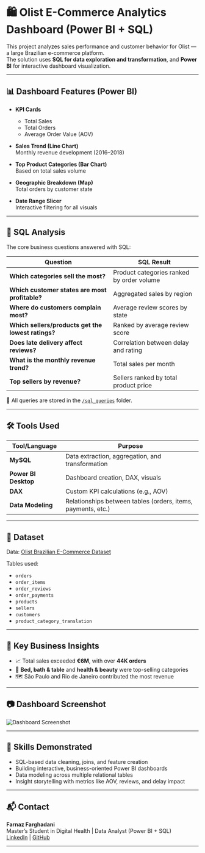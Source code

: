 # 🛍️ Olist E-Commerce Analytics Dashboard (Power BI + SQL)

This project analyzes sales performance and customer behavior for Olist — a large Brazilian e-commerce platform.  
The solution uses **SQL for data exploration and transformation**, and **Power BI** for interactive dashboard visualization.

---

## 📊 Dashboard Features (Power BI)

- **KPI Cards**  
  - Total Sales  
  - Total Orders  
  - Average Order Value (AOV)

- **Sales Trend (Line Chart)**  
  Monthly revenue development (2016–2018)

- **Top Product Categories (Bar Chart)**  
  Based on total sales volume

- **Geographic Breakdown (Map)**  
  Total orders by customer state

- **Date Range Slicer**  
  Interactive filtering for all visuals

---

## 🧮 SQL Analysis

The core business questions answered with SQL:

| Question | SQL Result |
|----------|------------|
| **Which categories sell the most?** | Product categories ranked by order volume |
| **Which customer states are most profitable?** | Aggregated sales by region |
| **Where do customers complain most?** | Average review scores by state |
| **Which sellers/products get the lowest ratings?** | Ranked by average review score |
| **Does late delivery affect reviews?** | Correlation between delay and rating |
| **What is the monthly revenue trend?** | Total sales per month |
| **Top sellers by revenue?** | Sellers ranked by total product price |

📂 All queries are stored in the [`/sql_queries`](./sql_queries) folder.

---

## 🛠️ Tools Used

| Tool/Language | Purpose |
|---------------|---------|
| **MySQL** | Data extraction, aggregation, and transformation |
| **Power BI Desktop** | Dashboard creation, DAX, visuals |
| **DAX** | Custom KPI calculations (e.g., AOV) |
| **Data Modeling** | Relationships between tables (orders, items, payments, etc.) |

---

## 📁 Dataset

Data: [Olist Brazilian E-Commerce Dataset](https://www.kaggle.com/datasets/olistbr/brazilian-ecommerce)

Tables used:
- `orders`
- `order_items`
- `order_reviews`
- `order_payments`
- `products`
- `sellers`
- `customers`
- `product_category_translation`

---

## 🧠 Key Business Insights

- 📈 Total sales exceeded **€6M**, with over **44K orders**
- 🛒 **Bed, bath & table** and **health & beauty** were top-selling categories
- 🗺️ São Paulo and Rio de Janeiro contributed the most revenue

---

## 📷 Dashboard Screenshot

![Dashboard Screenshot](your-image-link-here)

---

## 🎯 Skills Demonstrated

- SQL-based data cleaning, joins, and feature creation
- Building interactive, business-oriented Power BI dashboards
- Data modeling across multiple relational tables
- Insight storytelling with metrics like AOV, reviews, and delay impact

---

## 📬 Contact

**Farnaz Farghadani**  
Master’s Student in Digital Health | Data Analyst (Power BI + SQL)  
[LinkedIn](https://www.linkedin.com/in/your-link) | [GitHub](https://github.com/Farnazfarghadani)

---

